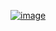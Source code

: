 ﻿[![image](https://github.com/wow2658/CodingTest/assets/34699039/3e48e598-a047-469b-bcad-c6d08605952c)](https://www.acmicpc.net/problem/11279)